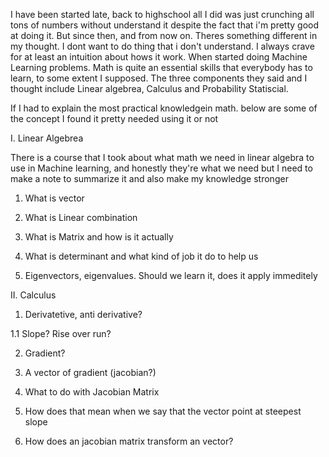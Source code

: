 I have been started late, back to highschool all I did was just crunching all tons of numbers without understand it despite the fact that i'm pretty good at doing it. But since then, and from now on. Theres something different in my thought. I dont want to do thing that i don't understand. I always crave for at least an intuition about hows it work. When started doing Machine Learning problems. Math is quite an essential skills that everybody has to learn, to some extent I supposed. The three components they said and I thought include Linear algebrea, Calculus and Probability Statiscial. 

If I had to explain the most practical knowledgein math. below are some of the concept I found it pretty needed using it or not

I. Linear Algebrea

There is a course that I took about what math we need in linear algebra to use in Machine learning, and honestly they're what we need but I need to make a note to summarize it and also make my knowledge stronger

1. What is vector

2. What is Linear combination

3. What is Matrix and how is it actually

4. What is determinant and what kind of job it do to help us

5. Eigenvectors, eigenvalues. Should we learn it, does it apply immeditely

II. Calculus
1. Derivatetive, anti derivative?

1.1 Slope? Rise over run?

2. Gradient?

3. A vector of gradient (jacobian?)

4. What to do with Jacobian Matrix

5. How does that mean when we say that the vector point at steepest slope

6. How does an jacobian matrix transform an vector?
